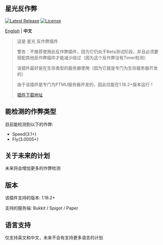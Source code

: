 星光反作弊
--------
[![Latest Release](https://img.shields.io/github/v/release/3cxc/SarLight)](https://github.com/3cxc/SarLight)
[![License](https://img.shields.io/github/license/3cxc/SarLight.svg)](https://github.com/3cxc/SarLight/blob/master/LICENSE)

[English](https://github.com/3cxc/SarLight/blob/master/README.md) | **中文**

> 这是 星光 反作弊插件
> 
> 警告：不推荐使用此反作弊插件，因为它仍处于Beta测试阶段，并且必须要搭配其他反作弊插件才能减少绕过（因为这个反作弊没有Timer检测）
> 
> 该插件最好是在生存类型的服务器使用（因为它就是专门为生存服务器开发的）
> 
> 由于该插件是专门为PTMU服务器开发的，因此仅能在1.18.2+版本运行！
> 
> [插件下载地址](https://github.com/3cxc/SarLight/blob/master/Download_cn.md)

## 能检测的作弊类型

目前能检测到以下的作弊:

- Speed(3.1+)
- Fly(3.0005+)

## 关于未来的计划

未来将会增加更多的作弊检测

## 版本

该插件支持的版本: 1.18.2+

支持的服务端: Bukkit / Spigot / Paper 

## 语言支持

仅支持英文和中文，未来不会有支持更多语言的计划
